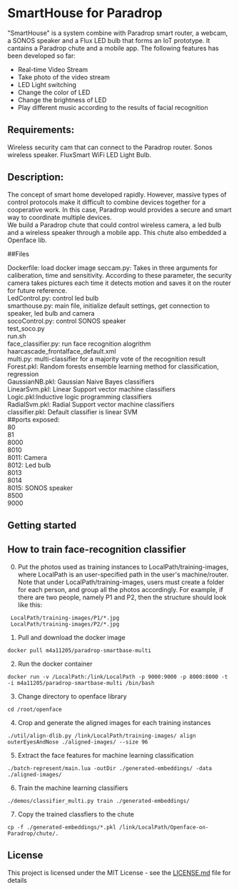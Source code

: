 # SmartHouse for Paradrop
"SmartHouse" is a system combine with Paradrop smart router, a webcam, a SONOS speaker and a Flux LED bulb that forms an IoT prototype. It cantains a Paradrop chute and a mobile app. The following features has been developed so far:
  * Real-time Video Stream
  * Take photo of the video stream
  * LED Light switching
  * Change the color of LED
  * Change the brightness of LED
  * Play different music according to the results of facial recognition

## Requirements:
Wireless security cam that can connect to the Paradrop router. Sonos wireless speaker. FluxSmart WiFi LED Light Bulb.

## Description:
The concept of smart home developed rapidly. However, massive types of control protocols make it difficult to combine devices together for a cooperative work. In this case, Paradrop would provides a secure and smart way to coordinate multiple devices.  
We build a Paradrop chute that could control wireless camera, a led bulb and a wireless speaker through a mobile app. This chute also embedded a Openface lib.  

##Files

Dockerfile: load docker image
seccam.py: Takes in three arguments for caliberation, time and sensitivity. According to these parameter, the security camera takes pictures each time it detects motion and saves it on the router for future reference.  
LedControl.py: control led bulb  
smarthouse.py: main file, initialize default settings, get connection to speaker, led bulb and camera  
socoControl.py: control SONOS speaker  
test_soco.py  
run.sh  
face_classifier.py: run face recognition alogrithm  
haarcascade_frontalface_default.xml  
multi.py: multi-classifier for a majority vote of the recognition result  
Forest.pkl: Random forests ensemble learning method for classification, regression  
GaussianNB.pkl: Gaussian Naive Bayes classifiers  
LinearSvm.pkl: Linear Support vector machine classifiers  
Logic.pkl:Inductive logic programming classifiers  
RadialSvm.pkl: Radial Support vector machine classifiers  
classifier.pkl: Default classifier is linear SVM  
##ports exposed:  
80  
81  
8000  
8010  
8011: Camera  
8012: Led bulb  
8013  
8014  
8015: SONOS speaker  
8500  
9000  
## Getting started


## How to train face-recognition classifier
0. Put the photos used as training instances to LocalPath/training-images, where LocalPath is an user-specified path in the user's machine/router. Note that under LocalPath/training-images, users must create a folder for each person, and group all the photos accordingly. For example, if there are two people, namely P1 and P2, then the structure should look like this:
```
 LocalPath/training-images/P1/*.jpg
 LocalPath/training-images/P2/*.jpg
```

1. Pull and download the docker image
```
docker pull m4a11205/paradrop-smartbase-multi
```

2. Run the docker container
```
docker run -v /LocalPath:/link/LocalPath -p 9000:9000 -p 8000:8000 -t -i m4a11205/paradrop-smartbase-multi /bin/bash
```

3. Change directory to openface library
```
cd /root/openface
```

4. Crop and generate the aligned images for each training instances
```
./util/align-dlib.py /link/LocalPath/training-images/ align outerEyesAndNose ./aligned-images/ --size 96
```

5. Extract the face features for machine learning classification
```
./batch-represent/main.lua -outDir ./generated-embeddings/ -data ./aligned-images/
```

6. Train the machine learning classifiers
```
./demos/classifier_multi.py train ./generated-embeddings/
```

7. Copy the trained classfiers to the chute
```
cp -f ./generated-embeddings/*.pkl /link/LocalPath/Openface-on-Paradrop/chute/.
```

## License
This project is licensed under the MIT License - see the [LICENSE.md](LICENSE.md) file for details
